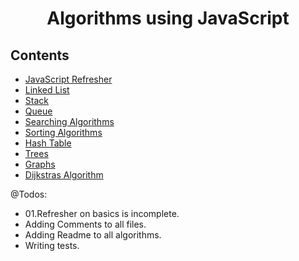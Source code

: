 # <center>**Algorithms** using **JavaScript**</center>

## Contents

- [JavaScript Refresher](0.Refresher)
- [Linked List](LinkedList)
- [Stack](stack)
- [Queue](queue)
- [Searching Algorithms](Searching)
- [Sorting Algorithms](Sorting)
- [Hash Table](hashTable)
- [Trees](trees)
- [Graphs](graphs)
- [Dijkstras Algorithm](DijkstrasAlgorithm)

@Todos:

- 01.Refresher on basics is incomplete.
- Adding Comments to all files.
- Adding Readme to all algorithms.
- Writing tests.
